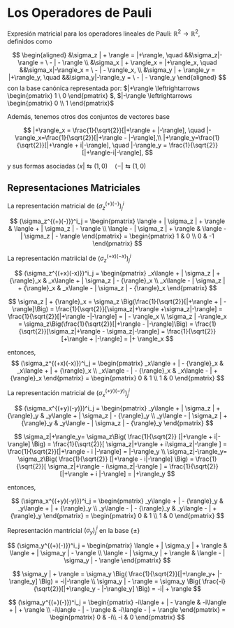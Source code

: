 # Los Operadores de Pauli

Expresión matricial para los operadores lineales de Pauli: $\mathbb{R}^2 \rightarrow \mathbb{R}^2$, definidos como

$$
\begin{aligned}
&\sigma_z | + \rangle =  |+\rangle, \quad &&\sigma_z|-\rangle = \ - | - \rangle \\ 
&\sigma_x | + \rangle_x =  |+\rangle_x, \quad  &&\sigma_x|-\rangle_x = \ - | - \rangle_x, \\
&\sigma_y | + \rangle_y =  |+\rangle_y, \quad &&\sigma_y|-\rangle_y = \ - | - \rangle_y 
\end{aligned}
$$  con la base canónica representada por: $|+\rangle \leftrightarrows \begin{pmatrix} 1 \\ 0 \end{pmatrix} $,  $|-\rangle \leftrightarrows \begin{pmatrix} 0 \\ 1 \end{pmatrix}$

Además, tenemos otros dos conjuntos de vectores base

$$
|+\rangle_x = \frac{1}{\sqrt{2}}[|+\rangle + |-\rangle], \quad |-\rangle_x=\frac{1}{\sqrt{2}}[|+\rangle - |-\rangle],\\
|+\rangle_y=\frac{1}{\sqrt{2}}[|+\rangle + i|-\rangle], \quad |-\rangle_y = \frac{1}{\sqrt{2}}[|+\rangle-i|-\rangle],
$$

y sus formas asociadas $\langle x | \leftrightarrows (1, 0 ) \quad \langle - | \leftrightarrows (1, 0)$


## Representaciones Matriciales

La representación matricial de $(\sigma_z^{(+)(-)})^i_j$

$$
(\sigma_z^{(+)(-)})^i_j = 
\begin{pmatrix}
\langle + | \sigma_z | + \rangle & 
\langle + | \sigma_z | - \rangle \\
\langle - | \sigma_z | + \rangle & 
\langle - | \sigma_z | - \rangle
\end{pmatrix} = 
\begin{pmatrix}
1 & 
0 \\
0 & 
-1
\end{pmatrix}
$$

La representación matriicial de $(\sigma_z^{(+x)(-x)})^i_j$


$$
(\sigma_z^{(+x)(-x)})^i_j = 
\begin{pmatrix}
_x\langle + | \sigma_z | + {\rangle}_x & 
_x\langle + | \sigma_z | - {\rangle}_x \\
_x\langle - | \sigma_z | + {\rangle}_x & 
_x\langle - | \sigma_z | - {\rangle}_x 
\end{pmatrix} 
$$


$$
\sigma_z | + {\rangle}_x =  
\sigma_z \Big(\frac{1}{\sqrt{2}}[|+\rangle + | - \rangle]\Big) = 
\frac{1}{\sqrt{2}}[\sigma_z|+\rangle +\sigma_z|-\rangle] =
\frac{1}{\sqrt{2}}[|+\rangle -|-\rangle] =  | - \rangle_x \\
\sigma_z | -\rangle_x = 
\sigma_z\Big(\frac{1}{\sqrt{2}}[|+\rangle - |-\rangle]\Big) = 
 \frac{1}{\sqrt{2}}[\sigma_z|+\rangle - \sigma_z|-\rangle] = 
 \frac{1}{\sqrt{2}}[+\rangle + |-\rangle] = |+ \rangle_x
$$

entonces,
$$
(\sigma_z^{(+x)(-x)})^i_j = 
\begin{pmatrix}
_x\langle + |  - {\rangle}_x & 
_x\langle + |  + {\rangle}_x \\
_x\langle - |  - {\rangle}_x & 
_x\langle - |  + {\rangle}_x 
\end{pmatrix} =
\begin{pmatrix}
0 & 
1 \\
1 & 
0 
\end{pmatrix} 
$$

La representación matricial de $(\sigma_x^{(+y)(-y)})^i_j$

$$
(\sigma_x^{(+y)(-y)})^i_j  = 
\begin{pmatrix}
_y\langle + | \sigma_z | + {\rangle}_y & 
_y\langle + | \sigma_z | - {\rangle}_y \\
_y\langle - | \sigma_z | + {\rangle}_y & 
_y\langle - | \sigma_z | - {\rangle}_y 
\end{pmatrix} 
$$

$$
\sigma_z|+\rangle_y=
\sigma_z\Big( \frac{1}{\sqrt{2}} [|+\rangle + i|-\rangle] \Big) =
\frac{1}{\sqrt{2}}[ \sigma_z|+\rangle + i\sigma_z|-\rangle ] = 
\frac{1}{\sqrt{2}}[|+\rangle - i |-\rangle] = |-\rangle_y \\
\sigma_z|-\rangle_y=
\sigma_z\Big( \frac{1}{\sqrt{2}} [|+\rangle - i|-\rangle] \Big) =
\frac{1}{\sqrt{2}}[ \sigma_z|+\rangle - i\sigma_z|-\rangle ] = 
\frac{1}{\sqrt{2}}[|+\rangle + i |-\rangle] = |+\rangle_y
$$

entonces,

$$
(\sigma_x^{(+y)(-y)})^i_j  = 
\begin{pmatrix}
_y\langle + | - {\rangle}_y & 
_y\langle + | + {\rangle}_y \\
_y\langle - | - {\rangle}_y & 
_y\langle - | + {\rangle}_y 
\end{pmatrix} =
\begin{pmatrix}
0 & 
1 \\
1 & 
0 
\end{pmatrix} 
$$

Representación mantricial $(\sigma_y)^i_j$ en la base $\{ \pm \}$

$$
(\sigma_y^{(+)(-)})^i_j  =  
\begin{pmatrix}
\langle + | \sigma_y | + \rangle & 
\langle + | \sigma_y | - \rangle \\
\langle - | \sigma_y | + \rangle & 
\langle - | \sigma_y | - \rangle
\end{pmatrix}
$$

$$
\sigma_y | + \rangle = \sigma_y \Big(  \frac{1}{\sqrt{2}}[|+\rangle_y+ |-\rangle_y] \Big) = -i|-\rangle \\ 
\sigma_y | - \rangle = \sigma_y \Big(  \frac{-i}{\sqrt{2}}[|+\rangle_y - |-\rangle_y] \Big) = -i| + \rangle
$$

$$
(\sigma_y^{(+)(-)})^i_j  =  
\begin{pmatrix}
-i\langle + | - \rangle & 
-i\langle + | + \rangle \\
-i\langle - | - \rangle & 
-i\langle - | + \rangle
\end{pmatrix} =
\begin{pmatrix}
0 & 
-i\\
-i & 
0
\end{pmatrix}
$$ 








